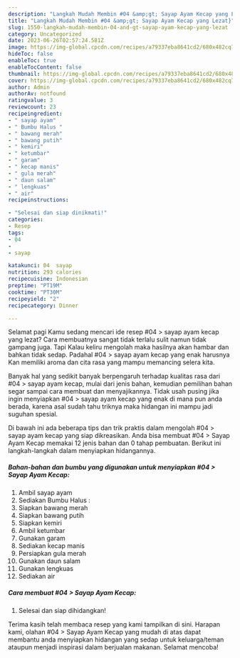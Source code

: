 ```yaml
---
description: "Langkah Mudah Membin #04 &amp;gt; Sayap Ayam Kecap yang Lezat}"
title: "Langkah Mudah Membin #04 &amp;gt; Sayap Ayam Kecap yang Lezat}"
slug: 1550-langkah-mudah-membin-04-and-gt-sayap-ayam-kecap-yang-lezat
category: Uncategorized
date: 2023-06-26T02:57:24.581Z
image: https://img-global.cpcdn.com/recipes/a79337eba8641cd2/680x482cq70/04-sayap-ayam-kecap-foto-resep-utama.jpg
hideToc: false
enableToc: true
enableTocContent: false
thumbnail: https://img-global.cpcdn.com/recipes/a79337eba8641cd2/680x482cq70/04-sayap-ayam-kecap-foto-resep-utama.jpg
cover: https://img-global.cpcdn.com/recipes/a79337eba8641cd2/680x482cq70/04-sayap-ayam-kecap-foto-resep-utama.jpg
author: Admin
authorAv: notfound
ratingvalue: 3
reviewcount: 23
recipeingredient:
- " sayap ayam"
- " Bumbu Halus "
- " bawang merah"
- " bawang putih"
- " kemiri"
- " ketumbar"
- " garam"
- " kecap manis"
- " gula merah"
- " daun salam"
- " lengkuas"
- " air"
recipeinstructions:

- "Selesai dan siap dinikmati!"
categories:
- Resep
tags:
- 04
- 
- sayap

katakunci: 04  sayap 
nutrition: 293 calories
recipecuisine: Indonesian
preptime: "PT19M"
cooktime: "PT30M"
recipeyield: "2"
recipecategory: Dinner

---
```



Selamat pagi Kamu sedang mencari ide resep #04 &gt; sayap ayam kecap yang lezat? Cara membuatnya sangat tidak terlalu sulit namun tidak gampang juga. Tapi Kalau keliru mengolah maka hasilnya akan hambar dan bahkan tidak sedap. Padahal #04 &gt; sayap ayam kecap yang enak harusnya Kan memiliki aroma dan cita rasa yang mampu memancing selera kita.




Banyak hal yang sedikit banyak berpengaruh terhadap kualitas rasa dari #04 &gt; sayap ayam kecap, mulai dari jenis bahan, kemudian pemilihan bahan segar sampai cara membuat dan menyajikannya. Tidak usah pusing jika ingin menyiapkan #04 &gt; sayap ayam kecap yang enak di mana pun anda berada, karena asal sudah tahu triknya maka hidangan ini mampu jadi suguhan spesial.


Di bawah ini ada beberapa tips dan trik praktis dalam mengolah #04 &gt; sayap ayam kecap yang siap dikreasikan. Anda bisa membuat #04 &gt; Sayap Ayam Kecap memakai 12 jenis bahan dan 0 tahap pembuatan. Berikut ini langkah-langkah dalam menyiapkan hidangannya.

<!--inarticleads1-->

##### Bahan-bahan dan bumbu yang digunakan untuk menyiapkan #04 &gt; Sayap Ayam Kecap:

1. Ambil  sayap ayam
1. Sediakan  Bumbu Halus :
1. Siapkan  bawang merah
1. Siapkan  bawang putih
1. Siapkan  kemiri
1. Ambil  ketumbar
1. Gunakan  garam
1. Sediakan  kecap manis
1. Persiapkan  gula merah
1. Gunakan  daun salam
1. Gunakan  lengkuas
1. Sediakan  air




<!--inarticleads2-->

##### Cara membuat #04 &gt; Sayap Ayam Kecap:


1. Selesai dan siap dihidangkan!



Terima kasih telah membaca resep yang kami tampilkan di sini. Harapan kami, olahan #04 &gt; Sayap Ayam Kecap yang mudah di atas dapat membantu anda menyiapkan hidangan yang sedap untuk keluarga/teman ataupun menjadi inspirasi dalam berjualan makanan. Selamat mencoba!
